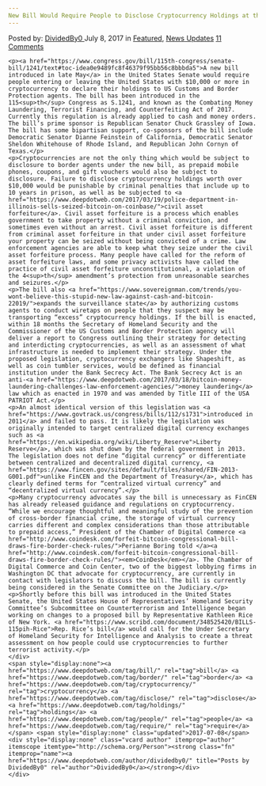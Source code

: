 ```yaml
---
New Bill Would Require People to Disclose Cryptocurrency Holdings at the Border
---
```

<article class="post-listing post-21157 post type-post status-publish format-standard has-post-thumbnail hentry  tag-bill tag-border tag-cryptocurrency tag-disclose tag-holdings tag-people tag-require">
    <div class="post-inner">
        <span>Posted by: <a href="https://www.deepdotweb.com/author/dividedby0/" title="">DividedBy0 </a></span>
    <span>July 8, 2017</span>
    <span>in <a href="https://www.deepdotweb.com/category/deepdot-news/" rel="category tag">Featured</a>, <a href="https://www.deepdotweb.com/category/news-updates/" rel="category tag">News Updates</a></span>
    <span><a href="https://www.deepdotweb.com/2017/07/08/new-bill-would-require-people-to-disclose/#comments">11 Comments</a></span>
    </p>
    <div class="clear"></div>
    
    <p><a href="https://www.congress.gov/bill/115th-congress/senate-bill/1241/text#toc-idea0e9489fc8f46379f95bb56c8bbbda5">A new bill introduced in late May</a> in the United States Senate would require people entering or leaving the United States with $10,000 or more in cryptocurrency to declare their holdings to US Customs and Border Protection agents. The bill has been introduced in the 115<sup>th</sup> Congress as S.1241, and known as the Combating Money Laundering, Terrorist Financing, and Counterfeiting Act of 2017. Currently this regulation is already applied to cash and money orders. The bill’s prime sponsor is Republican Senator Chuck Grassley of Iowa. The bill has some bipartisan support, co-sponsors of the bill include Democratic Senator Dianne Feinstein of California, Democratic Senator Sheldon Whitehouse of Rhode Island, and Republican John Cornyn of Texas.</p>
    <p>Cryptocurrencies are not the only thing which would be subject to disclosure to border agents under the new bill, as prepaid mobile phones, coupons, and gift vouchers would also be subject to disclosure. Failure to disclose cryptocurrency holdings worth over $10,000 would be punishable by criminal penalties that include up to 10 years in prison, as well as be subjected to <a href="https://www.deepdotweb.com/2017/03/19/police-department-in-illinois-sells-seized-bitcoin-on-coinbase/">civil asset forfeiture</a>. Civil asset forfeiture is a process which enables government to take property without a criminal conviction, and sometimes even without an arrest. Civil asset forfeiture is different from criminal asset forfeiture in that under civil asset forfeiture your property can be seized without being convicted of a crime. Law enforcement agencies are able to keep what they seize under the civil asset forfeiture process. Many people have called for the reform of asset forfeiture laws, and some privacy activists have called the practice of civil asset forfeiture unconstitutional, a violation of the 4<sup>th</sup> amendment’s protection from unreasonable searches and seizures.</p>
    <p>The bill also <a href="https://www.sovereignman.com/trends/you-wont-believe-this-stupid-new-law-against-cash-and-bitcoin-22019/">expands the surveillance state</a> by authorizing customs agents to conduct wiretaps on people that they suspect may be transporting “excess” cryptocurrency holdings. If the bill is enacted, within 18 months the Secretary of Homeland Security and the Commissioner of the US Customs and Border Protection agency will deliver a report to Congress outlining their strategy for detecting and interdicting cryptocurrencies, as well as an assessment of what infrastructure is needed to implement their strategy. Under the proposed legislation, cryptocurrency exchangers like Shapeshift, as well as coin tumbler services, would be defined as financial institution under the Bank Secrecy Act. The Bank Secrecy Act is an anti-<a href="https://www.deepdotweb.com/2017/03/18/bitcoin-money-laundering-challenges-law-enforcement-agencies/">money laundering</a> law which as enacted in 1970 and was amended by Title III of the USA PATRIOT Act.</p>
    <p>An almost identical version of this legislation was <a href="https://www.govtrack.us/congress/bills/112/s1731">introduced in 2011</a> and failed to pass. It is likely the legislation was originally intended to target centralized digital currency exchanges such as <a href="https://en.wikipedia.org/wiki/Liberty_Reserve">Liberty Reserve</a>, which was shut down by the federal government in 2013. The legislation does not define “digital currency” or differentiate between centralized and decentralized digital currency, <a href="https://www.fincen.gov/sites/default/files/shared/FIN-2013-G001.pdf">unlike FinCEN and the Department of Treasury</a>, which has clearly defined terms for “centralized virtual currency” and “decentralized virtual currency”.</p>
    <p>Many cryptocurrency advocates say the bill is unnecessary as FinCEN has already released guidance and regulations on cryptocurrency. “While we encourage thoughtful and meaningful study of the prevention of cross-border financial crime, the storage of virtual currency carries different and complex considerations than those attributable to prepaid access,” President of the Chamber of Digital Commerce <a href="http://www.coindesk.com/forfeit-bitcoin-congressional-bill-draws-fire-border-check-rules/">Perianne Boring told </a><a href="http://www.coindesk.com/forfeit-bitcoin-congressional-bill-draws-fire-border-check-rules/"><em>CoinDesk</em></a>. The Chamber of Digital Commerce and Coin Center, two of the biggest lobbying firms in Washington DC that advocate for cryptocurrency, are currently in contact with legislators to discuss the bill. The bill is currently being considered in the Senate Committee on the Judiciary.</p>
    <p>Shortly before this bill was introduced in the United States Senate, the United States House of Representatives’ Homeland Security Committee’s Subcommittee on Counterterrorism and Intelligence began working on changes to a proposed bill by Representative Kathleen Rice of New York. <a href="https://www.scribd.com/document/348525420/BILLS-115pih-Rice">Rep. Rice’s bill</a> would call for the Under Secretary of Homeland Security for Intelligence and Analysis to create a threat assessment on how people could use cryptocurrencies to further terrorist activity.</p>
    </div>
    <span style="display:none"><a href="https://www.deepdotweb.com/tag/bill/" rel="tag">bill</a> <a href="https://www.deepdotweb.com/tag/border/" rel="tag">border</a> <a href="https://www.deepdotweb.com/tag/cryptocurrency/" rel="tag">cryptocurrency</a> <a href="https://www.deepdotweb.com/tag/disclose/" rel="tag">disclose</a> <a href="https://www.deepdotweb.com/tag/holdings/" rel="tag">holdings</a> <a href="https://www.deepdotweb.com/tag/people/" rel="tag">people</a> <a href="https://www.deepdotweb.com/tag/require/" rel="tag">require</a></span> <span style="display:none" class="updated">2017-07-08</span>
    <div style="display:none" class="vcard author" itemprop="author" itemscope itemtype="http://schema.org/Person"><strong class="fn" itemprop="name"><a href="https://www.deepdotweb.com/author/dividedby0/" title="Posts by DividedBy0" rel="author">DividedBy0</a></strong></div>
    </div>
</article>

